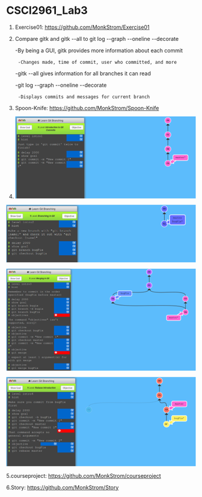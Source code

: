 # CSCI2961_Lab3

1. Exercise01: https://github.com/MonkStrom/Exercise01

2. Compare gitk and gitk --all to git log --graph --oneline --decorate

   -By being a GUI, gitk provides more information about each commit

		-Changes made, time of commit, user who committed, and more

   -gitk --all gives information for all branches it can read

   -git log --graph --oneline --decorate

		-Displays commits and messages for current branch
		
3. Spoon-Knife: https://github.com/MonkStrom/Spoon-Knife

4. ![Alt text](https://github.com/MonkStrom/CSCI2961_Lab3/blob/master/GB1.png)
 
![Alt text](https://github.com/MonkStrom/CSCI2961_Lab3/blob/master/GB2.png)

![Alt text](https://github.com/MonkStrom/CSCI2961_Lab3/blob/master/GB3.png)

![Alt text](https://github.com/MonkStrom/CSCI2961_Lab3/blob/master/GB4.png)

5.courseproject: https://github.com/MonkStrom/courseproject

6.Story: https://github.com/MonkStrom/Story
